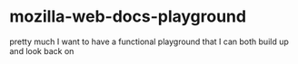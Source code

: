 # mozilla-web-docs-playground

pretty much I want to have a functional playground that I can both build up and look back on